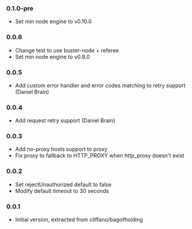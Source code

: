 ### 0.1.0-pre
* Set min node engine to v0.10.0

### 0.0.6
* Change test to use buster-node + referee
* Set min node engine to v0.8.0

### 0.0.5
* Add custom error handler and error codes matching to retry support (Daniel Brain)

### 0.0.4
* Add request retry support (Daniel Brain)

### 0.0.3
* Add no-proxy hosts support to proxy
* Fix proxy to fallback to HTTP_PROXY when http_proxy doesn't exist

### 0.0.2
* Set rejectUnauthorized default to false
* Modify default timeout to 30 seconds

### 0.0.1
* Initial version, extracted from cliffano/bagofholding
